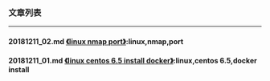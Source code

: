 ### 文章列表  

---

#### 20181211_02.md [《linux nmap port》](20181211_02.md):linux,nmap,port

#### 20181211_01.md [《linux centos 6.5 install docker》](20181211_01.md):linux,centos 6.5,docker install





